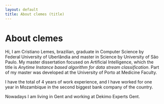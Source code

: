 ```yaml
---
layout: default
title: About clemes (title)
---
```


# About clemes

Hi, I am Cristiano Lemes, brazilian, graduate in Computer Science by Federal University of Uberlândia and master in Science by University of São Paulo. My master dissertation focused on Artificial Intelligence, which the title is _Anytime Instance based algorithm for data stream classification_. Part of my master was developed at the University of Porto at Medicine Faculty.

I have the total of 4 years of work experience, and I have worked for one year in Mozambique in the second biggest bank company of the country.

Nowadays I am living in Gent and working at Dekimo Experts Gent. 
